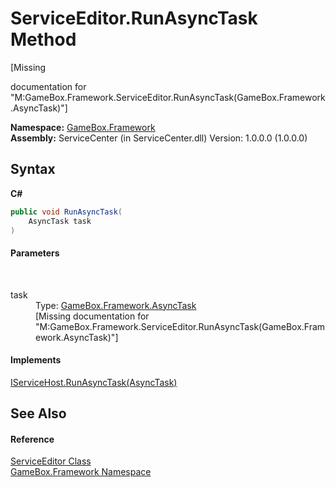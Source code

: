 # ServiceEditor.RunAsyncTask Method 
 

\[Missing <summary> documentation for "M:GameBox.Framework.ServiceEditor.RunAsyncTask(GameBox.Framework.AsyncTask)"\]

**Namespace:**&nbsp;<a href="a8957fe6-9cc0-3a6d-cd5c-a2a246efee1e">GameBox.Framework</a><br />**Assembly:**&nbsp;ServiceCenter (in ServiceCenter.dll) Version: 1.0.0.0 (1.0.0.0)

## Syntax

**C#**<br />
``` C#
public void RunAsyncTask(
	AsyncTask task
)
```


#### Parameters
&nbsp;<dl><dt>task</dt><dd>Type: <a href="6b13ee22-910d-81b0-00d6-f25003f7b115">GameBox.Framework.AsyncTask</a><br />\[Missing <param name="task"/> documentation for "M:GameBox.Framework.ServiceEditor.RunAsyncTask(GameBox.Framework.AsyncTask)"\]</dd></dl>

#### Implements
<a href="7c44bf3e-d70c-6034-26e6-2c8fe12f808c">IServiceHost.RunAsyncTask(AsyncTask)</a><br />

## See Also


#### Reference
<a href="dd4090ce-3e11-b97d-dd36-83ac66bdd027">ServiceEditor Class</a><br /><a href="a8957fe6-9cc0-3a6d-cd5c-a2a246efee1e">GameBox.Framework Namespace</a><br />